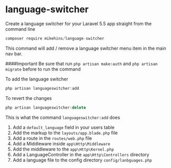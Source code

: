 # language-switcher
Create a language switcher for your Laravel 5.5 app straight from the command line

```javascript
composer require mikehins/language-switcher
```

This command will add / remove a language switcher menu item in the main nav bar.

####Important
Be sure that run ```php artisan make:auth``` and ```php artisan migrate``` before to run the command  

To add the language switcher
```javascript
php artisan languageswitcher:add
```

To revert the changes
```javascript
php artisan languageswitcher:delete
```

This is what the command ```languageswitcher:add``` does
1. Add a ```default_language``` field in your users table
2. Add the markup to the ```layouts/app.blade.php``` file
3. Add a route in the ```routes/web.php``` file
4. Add a Middleware inside ```app\Http\Middleware```
5. Add the middleware to the ```app\Http\Kernel.php```
6. Add a LanguageController in the ```app\Http\Controllers``` directory
7. Add a language file to the config directory ```config/lanbguages.php```